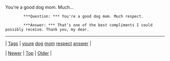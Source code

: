 <!--
title: You&apos;re a good dog mom. Much respect.
date: 2020-06-28T15:27:00.309Z
tags: youre, dog, mom, respect, answer
-->


You're a good dog mom. Much...


            ***Question: *** You're a good dog mom. Much respect.

            ***Answer: *** That’s one of the best compliments I could possibly receive. Thank you, my dear.
            

<!--BOTTOM-POST-NAVIGATION-->
---

| [Tags](tags.md) | [youre](tag-youre.md) [dog](tag-dog.md) [mom](tag-mom.md) [respect](tag-respect.md) [answer](tag-answer.md) |

| [Newer](87390573724.md) | [Top](index.md) | [Older](87411794795.md) |